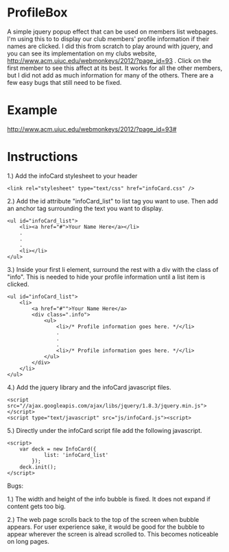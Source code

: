 ProfileBox
==========

A simple jquery popup effect that can be used on members list webpages. I'm using this to 
to display our club members' profile information if their names are clicked. I did this 
from scratch to play around with jquery, and you can see its implementation on my clubs 
website, http://www.acm.uiuc.edu/webmonkeys/2012/?page_id=93 . Click on the first member
to see this affect at its best. It works for all the other members, but I did not add as
much information for many of the others. There are a few easy bugs that still need to be 
fixed.

Example
=======
http://www.acm.uiuc.edu/webmonkeys/2012/?page_id=93#


Instructions
============

1.) Add the infoCard stylesheet to your header

	<link rel="stylesheet" type="text/css" href="infoCard.css" />

2.) Add the id attribute "infoCard_list" to list tag you want to use. Then add an anchor tag surrounding the
	text you want to display.

	<ul id="infoCard_list">
		<li><a href="#">Your Name Here</a></li>
		.
		.
		.
		<li></li>
	</ul>

3.) Inside your first li element, surround the rest with a div with the class of "info". This is needed to hide your 	profile information until a list item is clicked.

	<ul id="infoCard_list">
		<li>
			<a href="#"">Your Name Here</a>
			<div class=".info">
				<ul>
					<li>/* Profile information goes here. */</li>
					.
					.
					.
					<li>/* Profile information goes here. */</li>
				</ul>
			</div>
		</li>
	</ul>

4.) Add the jquery library and the infoCard javascript files.
	
	<script src="//ajax.googleapis.com/ajax/libs/jquery/1.8.3/jquery.min.js"></script>
	<script type="text/javascript" src="js/infoCard.js"><script>

5.) Directly under the infoCard script file add the following javascript.

	<script>
		var deck = new InfoCard({
				list: 'infoCard_list'
			});
		deck.init();
	</script>



Bugs:

1.) The width and height of the info bubble is fixed. It does not expand if content gets too big.

2.) The web page scrolls back to the top of the screen when bubble appears. For user experience sake, it would be
	good for the bubble to appear wherever the screen is alread scrolled to. This becomes noticeable on long pages.
